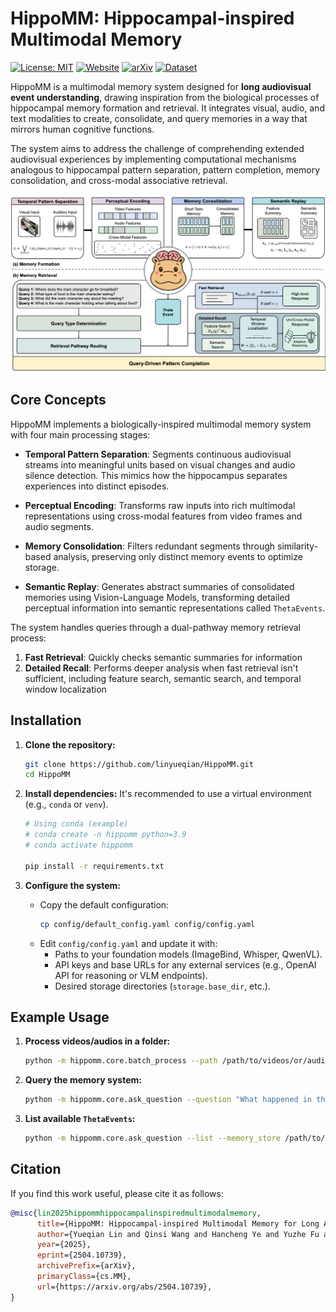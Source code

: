 # HippoMM: Hippocampal-inspired Multimodal Memory

[![License: MIT](https://img.shields.io/badge/License-MIT-yellow.svg)](https://opensource.org/licenses/MIT)
[![Website](https://img.shields.io/badge/Website-HippoMM-blue)](https://hippomultimodalmemory.github.io/)
[![arXiv](https://img.shields.io/badge/arXiv-2504.10739-b31b1b.svg)](https://arxiv.org/abs/2504.10739)
[![Dataset](https://img.shields.io/badge/Dataset-HippoVlog-green)](https://github.com/linyueqian/HippoVlog/)

HippoMM is a multimodal memory system designed for **long audiovisual event understanding**, drawing inspiration from the biological processes of hippocampal memory formation and retrieval. It integrates visual, audio, and text modalities to create, consolidate, and query memories in a way that mirrors human cognitive functions.

The system aims to address the challenge of comprehending extended audiovisual experiences by implementing computational mechanisms analogous to hippocampal pattern separation, pattern completion, memory consolidation, and cross-modal associative retrieval.

![HippoMM Architecture](figs/method.png)

## Core Concepts

HippoMM implements a biologically-inspired multimodal memory system with four main processing stages:

* **Temporal Pattern Separation**: Segments continuous audiovisual streams into meaningful units based on visual changes and audio silence detection. This mimics how the hippocampus separates experiences into distinct episodes.

* **Perceptual Encoding**: Transforms raw inputs into rich multimodal representations using cross-modal features from video frames and audio segments.

* **Memory Consolidation**: Filters redundant segments through similarity-based analysis, preserving only distinct memory events to optimize storage.

* **Semantic Replay**: Generates abstract summaries of consolidated memories using Vision-Language Models, transforming detailed perceptual information into semantic representations called `ThetaEvents`.

The system handles queries through a dual-pathway memory retrieval process:

1. **Fast Retrieval**: Quickly checks semantic summaries for information
2. **Detailed Recall**: Performs deeper analysis when fast retrieval isn't sufficient, including feature search, semantic search, and temporal window localization

## Installation

1.  **Clone the repository:**
    ```bash
    git clone https://github.com/linyueqian/HippoMM.git
    cd HippoMM
    ```

2.  **Install dependencies:**
    It's recommended to use a virtual environment (e.g., `conda` or `venv`).
    ```bash
    # Using conda (example)
    # conda create -n hippomm python=3.9
    # conda activate hippomm

    pip install -r requirements.txt
    ```

3.  **Configure the system:**
    * Copy the default configuration:
        ```bash
        cp config/default_config.yaml config/config.yaml
        ```
    * Edit `config/config.yaml` and update it with:
        * Paths to your foundation models (ImageBind, Whisper, QwenVL).
        * API keys and base URLs for any external services (e.g., OpenAI API for reasoning or VLM endpoints).
        * Desired storage directories (`storage.base_dir`, etc.).

## Example Usage

1.  **Process videos/audios in a folder:**
    ```bash
    python -m hippomm.core.batch_process --path /path/to/videos/or/audios --memory_store /path/to/memory_store
    ```

2.  **Query the memory system:**
    ```bash
    python -m hippomm.core.ask_question --question "What happened in the video?" --memory_store /path/to/memory_store
    ```

3.  **List available `ThetaEvents`:**
    ```bash
    python -m hippomm.core.ask_question --list --memory_store /path/to/memory_store
    ```

## Citation

If you find this work useful, please cite it as follows:

```bibtex
@misc{lin2025hippommhippocampalinspiredmultimodalmemory,
      title={HippoMM: Hippocampal-inspired Multimodal Memory for Long Audiovisual Event Understanding}, 
      author={Yueqian Lin and Qinsi Wang and Hancheng Ye and Yuzhe Fu and Hai "Helen" Li and Yiran Chen},
      year={2025},
      eprint={2504.10739},
      archivePrefix={arXiv},
      primaryClass={cs.MM},
      url={https://arxiv.org/abs/2504.10739}, 
}

```